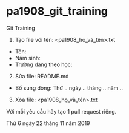 ﻿# pa1908_git_training

Git Training

1. Tạo file với tên: <pa1908_họ_và_tên>.txt
- Tên: 
- Năm sinh: 
- Trường đang theo học: 

2. Sửa file: README.md
- Bổ sung dòng: Thứ .. ngày .. tháng .. năm ..

3. Xóa file: <pa1908_họ_và_tên>.txt

Với mỗi yêu cầu hãy tạo 1 pull request riêng.

Thứ 6 ngày 22 tháng 11 năm 2019
